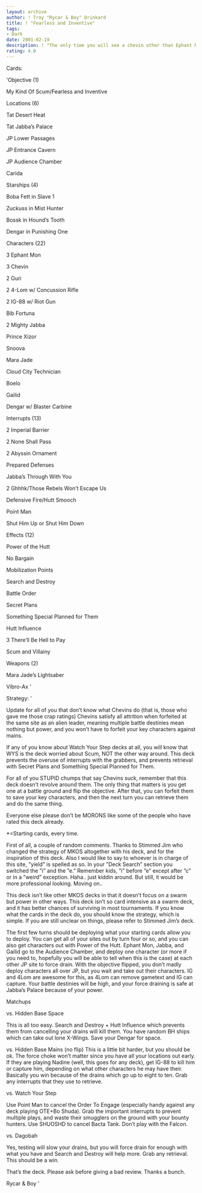 ```yaml
---
layout: archive
author: ! Troy "Rycar & Boy" Drinkard
title: ! "Fearless and Inventive"
tags:
- Dark
date: 2001-02-19
description: ! "The only time you will see a chevin other than Ephant Mon..."
rating: 4.0
---
```

Cards: 

'Objective (1)

My Kind Of Scum/Fearless and Inventive


Locations (6)

Tat Desert Heat

Tat Jabba’s Palace

JP Lower Passages

JP Entrance Cavern

JP Audience Chamber

Carida


Starships (4)

Boba Fett in Slave 1

Zuckuss in Mist Hunter

Bossk in Hound’s Tooth

Dengar in Punishing One


Characters (22)

3 Ephant Mon

3 Chevin

2 Guri

2 4-Lom w/ Concussion Rifle

2 IG-88 w/ Riot Gun

Bib Fortuna

2 Mighty Jabba

Prince Xizor

Snoova

Mara Jade

Cloud City Technician

Boelo

Gailid

Dengar w/ Blaster Carbine


Interrupts (13)

2 Imperial Barrier

2 None Shall Pass

2 Abyssin Ornament

Prepared Defenses

Jabba’s Through With You

2 Ghhhk/Those Rebels Won’t Escape Us

Defensive Fire/Hutt Smooch

Point Man

Shut Him Up or Shut Him Down


Effects (12)

Power of the Hutt

No Bargain

Mobilization Points

Search and Destroy

Battle Order

Secret Plans

Something Special Planned for Them

Hutt Influence

3 There’ll Be Hell to Pay

Scum and Villainy


Weapons (2)

Mara Jade’s Lightsaber

Vibro-Ax '

Strategy: '

Update for all of you that don’t know what Chevins do (that is, those who gave me those crap ratings) Chevins satisfy all attrition when forfeited at the same site as an alien leader, meaning multiple battle destinies mean nothing but power, and you won’t have to forfeit your key characters against mains.


If any of you know about Watch Your Step decks at all, you will know that WYS is the deck worried about Scum, NOT the other way around. This deck prevents the overuse of interrupts with the grabbers, and prevents retrieval with Secret Plans and Something Special Planned for Them.


For all of you STUPID chumps that say Chevins suck, remember that this deck doesn’t revolve around them. The only thing that matters is you get one at a battle ground and flip the objective. After that, you can forfeit them to save your key characters, and then the next turn you can retrieve them and do the same thing. 


Everyone else please don’t be MORONS like some of the people who have rated this deck already.


*=Starting cards, every time.


First of all, a couple of random comments. Thanks to Stimmed Jim who changed the strategy of MKOS altogether with his deck, and for the inspiration of this deck. Also I would like to say to whoever is in charge of this site, ”yield” is spelled as so. In your ”Deck Search” section you switched the ”i” and the ”e.” Remember kids, ”i” before ”e” except after ”c” or in a ”weird” exception. Haha.. just kiddin around. But still, it would be more professional looking. Moving on..


This deck isn’t like other MKOS decks in that it doesn’t focus on a swarm but power in other ways. This deck isn’t so card intensive as a swarm deck, and it has better chances of surviving in most tournaments. If you know what the cards in the deck do, you should know the strategy, which is simple. If you are still unclear on things, please refer to Stimmed Jim’s deck. 


The first few turns should be deploying what your starting cards allow you to deploy. You can get all of your sites out by turn four or so, and you can also get characters out with Power of the Hutt. Ephant Mon, Jabba, and Gailid go to the Audience Chamber, and deploy one character (or more if you need to, hopefully you will be able to tell when this is the case) at each other JP site to force drain. With the objective flipped, you don’t madly deploy characters all over JP, but you wait and take out their characters. IG and 4Lom are awesome for this, as 4Lom can remove gametext and IG can capture. Your battle destinies will be high, and your force draining is safe at Jabba’s Palace because of your power.


Matchups

vs. Hidden Base Space

This is all too easy. Search and Destroy + Hutt Influence which prevents them from cancelling your drains will kill them. You have random BH ships which can take out lone X-Wings. Save your Dengar for space.


vs. Hidden Base Mains (no flip) This is a little bit harder, but you should be ok. The force choke won’t matter since you have all your locations out early. If they are playing Nadine (well, this goes for any deck), get IG-88 to kill him or capture him, depending on what other characters he may have their. Basically you win because of the drains which go up to eight to ten. Grab any interrupts that they use to retrieve.


vs. Watch Your Step

Use Point Man to cancel the Order To Engage (especially handy against any deck playing OTE+Bo Shuda). Grab the important interrupts to prevent multiple plays, and waste their smugglers on the ground with your bounty hunters. Use SHUOSHD to cancel Bacta Tank. Don’t play with the Falcon.


vs. Dagobah

Yes, testing will slow your drains, but you will force drain for enough with what you have and Search and Destroy will help more. Grab any retrieval. This should be a win.


That’s the deck. Please ask before giving a bad review. Thanks a bunch.

Rycar & Boy  '